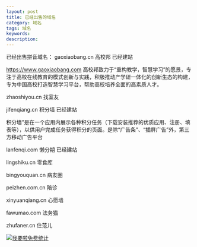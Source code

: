 ```yaml
---
layout: post
title: 已经出售的域名
category: 域名
tags: 域名
keywords: 
description:
---
```


已经出售拼音域名：
gaoxiaobang.cn  高校邦 已经建站

https://www.gaoxiaobang.com   高校邦致力于“重构教学，智慧学习”的愿景，专注于高校在线教育的模式创新与实践，积极推动产学研一体化的创新生态的构建，专为中国高校打造智慧学习平台，帮助高校培养全面的高素质人才。

zhaoshiyou.cn   找室友 

jifenqiang.cn   积分墙 已经建站

积分墙”是在一个应用内展示各种积分任务（下载安装推荐的优质应用、注册、填表等），以供用户完成任务获得积分的页面。是除“广告条”、“插屏广告”外，第三方移动广告平台

lanfenqi.com    懒分期 已经建站

lingshiku.cn    零食库  

bingyouquan.cn     病友圈

peizhen.com.cn     陪诊 

xinyuanqiang.cn    心愿墙

fawumao.com     法务猫

zhufaner.cn   住范儿



<script language="javascript" type="text/javascript" src="//js.users.51.la/19176892.js"></script>
<noscript><a href="//www.51.la/?19176892" target="_blank"><img alt="&#x6211;&#x8981;&#x5566;&#x514D;&#x8D39;&#x7EDF;&#x8BA1;" src="//img.users.51.la/19176892.asp" style="border:none" /></a></noscript>
